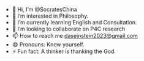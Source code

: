 - 👋 Hi, I’m @SocratesChina
- 👀 I’m interested in Philosophy.
- 🌱 I’m currently learning English and Consultation.
- 💞️ I’m looking to collaborate on P4C research
- 📫 How to reach me daseinstein2023@gmail.com
- 😄 Pronouns: Know yourself.
- ⚡ Fun fact: A thinker is thanking the God.

<!---
SocratesChina/SocratesChina is a ✨ special ✨ repository because its `README.md` (this file) appears on your GitHub profile.
You can click the Preview link to take a look at your changes.
--->
